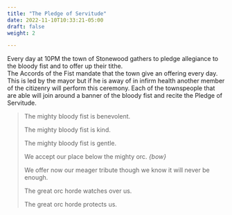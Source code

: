 ```yaml
---
title: "The Pledge of Servitude"
date: 2022-11-10T10:33:21-05:00
draft: false
weight: 2

---
```



Every day at 10PM the town of Stonewood gathers to pledge allegiance to the bloody fist and to offer up their tithe.  
The Accords of the Fist mandate that the town give an offering every day. This is led by the mayor but if he is away of in infirm health another member of the citizenry will perform this ceremony. Each of the townspeople that are able will join around a banner of the bloody fist and recite the Pledge of Servitude. 

> The mighty bloody fist is benevolent.
>
> The mighty bloody fist is kind.
>
> The mighty bloody fist is gentle.
>
> We accept our place below the mighty orc. *{bow}*
>
> We offer now our meager tribute though we know it will never be enough.
>
> The great orc horde watches over us.
>
> The great orc horde protects us.